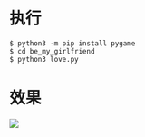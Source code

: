 # 执行

```shell
$ python3 -m pip install pygame
$ cd be_my_girlfriend
$ python3 love.py
```

# 效果

<img src="https://cdn.jsdelivr.net/gh/bugKai001/Awesome-Love-Code/assets/img/python/001.jpg"/>
